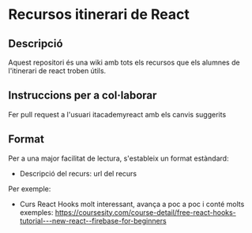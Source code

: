 # Recursos itinerari de React

## Descripció

Aquest repositori és una wiki amb tots els recursos que els alumnes de l'itinerari de react troben útils. 

## Instruccions per a col·laborar

Fer pull request a l'usuari itacademyreact amb els canvis suggerits

## Format 

Per a una major facilitat de lectura, s'estableix un format estàndard:

- Descripció del recurs: url del recurs

Per exemple: 

- Curs React Hooks molt interessant, avança a poc a poc i conté molts exemples: https://coursesity.com/course-detail/free-react-hooks-tutorial---new-react--firebase-for-beginners
